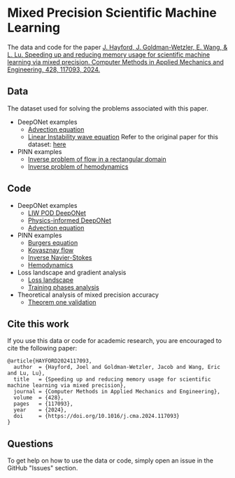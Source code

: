 # Mixed Precision Scientific Machine Learning

The data and code for the paper [J. Hayford, J. Goldman-Wetzler, E. Wang, & L. Lu. Speeding up and reducing memory usage for scientific machine learning via mixed precision. Computer Methods in Applied Mechanics and Engineering,
428,
117093,
2024.](https://www.sciencedirect.com/science/article/pii/S0045782524003499)

## Data
The dataset used for solving the problems associated with this paper.

- DeepONet examples
    - [Advection equation](Dataset/DeepONEt/Advection_equation_dataset)
    - [Linear Instability wave equation](Dataset/DeepONEt/Linear_Instability_Wave_dataset.md)
    Refer to the original paper for this dataset:  [here](https://www.sciencedirect.com/science/article/pii/S0021999122008567)
- PINN examples
    - [Inverse problem of flow in a rectangular domain](Dataset/PINNs/Inverse_problem_of_flow_in_a_rectangular_domain)
    - [Inverse problem of hemodynamics](Dataset/PINNs/Inverse_problem_of_hemodynamics/hemodynamics.md)

## Code

- DeepONet examples
    - [LIW POD DeepONet](DeepOnet/LIW_POD_DeepOnet)
    - [Physics-informed DeepONet](DeepOnet/PI-Diffusion-Reaction-Equation)
    - [Advection equation](DeepOnet/Advection-equation)
- PINN examples
    - [Burgers equation](pinns/dde_burgers_mixed.ipynb)
    - [Kovasznay flow](pinns/Kovasznay_Flow)
    - [Inverse Navier-Stokes](pinns/Navier_Stokes_Inverse)
    - [Hemodynamics](pinns/Hemodynamics)
- Loss landscape and gradient analysis    
    - [Loss landscape](loss-landscape/)
    - [Training phases analysis](training-phases-plots/)
- Theoretical analysis of mixed precision accuracy
    - [Theorem one validation](analysis-of-accuracy/)

## Cite this work

If you use this data or code for academic research, you are encouraged to cite the following paper:

```
@article{HAYFORD2024117093,
  author  = {Hayford, Joel and Goldman-Wetzler, Jacob and Wang, Eric and Lu, Lu},
  title   = {Speeding up and reducing memory usage for scientific machine learning via mixed precision},
  journal = {Computer Methods in Applied Mechanics and Engineering},
  volume  = {428},
  pages   = {117093},
  year    = {2024},
  doi     = {https://doi.org/10.1016/j.cma.2024.117093}
}
```

## Questions

To get help on how to use the data or code, simply open an issue in the GitHub "Issues" section.
